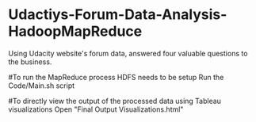 # Udactiys-Forum-Data-Analysis-HadoopMapReduce
Using Udacity website's forum data, answered four valuable questions to the business.


#To run the MapReduce process
HDFS needs to be setup
Run the Code/Main.sh script

#To directly view the output of the processed data using Tableau visualizations
Open "Final Output Visualizations.html"
